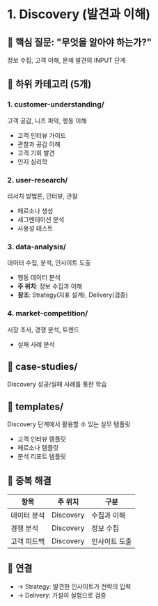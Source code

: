 # 1. Discovery (발견과 이해)

## 🎯 핵심 질문: "무엇을 알아야 하는가?"

정보 수집, 고객 이해, 문제 발견의 INPUT 단계

## 📁 하위 카테고리 (5개)

### 1. customer-understanding/
고객 공감, 니즈 파악, 행동 이해
- 고객 인터뷰 가이드
- 관찰과 공감 이해
- 고객 기회 발견
- 인지 심리학

### 2. user-research/
리서치 방법론, 인터뷰, 관찰
- 페르소나 생성
- 세그멘테이션 분석
- 사용성 테스트

### 3. data-analysis/
데이터 수집, 분석, 인사이트 도출
- 행동 데이터 분석
- **주 위치**: 정보 수집과 이해
- **참조**: Strategy(지표 설계), Delivery(검증)

### 4. market-competition/
시장 조사, 경쟁 분석, 트렌드
- 실패 사례 분석

## 📖 case-studies/
Discovery 성공/실패 사례를 통한 학습

## 📝 templates/
Discovery 단계에서 활용할 수 있는 실무 템플릿
- 고객 인터뷰 템플릿
- 페르소나 템플릿
- 분석 리포트 템플릿

## 🔄 중복 해결
| 항목 | 주 위치 | 구분 |
|------|---------|------|
| 데이터 분석 | Discovery | 수집과 이해 |
| 경쟁 분석 | Discovery | 정보 수집 |
| 고객 피드백 | Discovery | 인사이트 도출 |

## 🔗 연결
- → Strategy: 발견한 인사이트가 전략의 입력
- → Delivery: 가설이 실험으로 검증